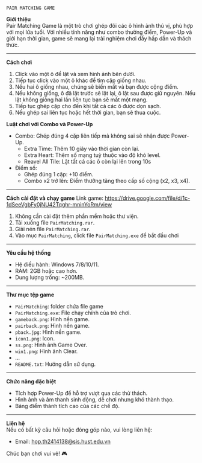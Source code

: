 
    PAIR MATCHING GAME

**Giới thiệu**  
Pair Matching Game là một trò chơi ghép đôi các ô hình ảnh thú vị, phù hợp với mọi lứa tuổi. Với nhiều tính năng như combo thưởng điểm, Power-Up và giới hạn thời gian, game sẽ mang lại trải nghiệm chơi đầy hấp dẫn và thách thức.

---

**Cách chơi**  
1. Click vào một ô để lật và xem hình ảnh bên dưới.  
2. Tiếp tục click vào một ô khác để tìm cặp giống nhau.  
3. Nếu hai ô giống nhau, chúng sẽ biến mất và bạn được cộng điểm.  
4. Nếu không giống, ô đã lật trước sẽ lật lại, ô lật sau được giữ nguyên. Nếu lật không giống hai lần liên tục bạn sẽ mất một mạng.  
5. Tiếp tục ghép cặp cho đến khi tất cả các ô được dọn sạch.  
6. Nếu ghép sai liên tục hoặc hết thời gian, bạn sẽ thua cuộc.  

**Luật chơi với Combo và Power-Up**  
- Combo: Ghép đúng 4 cặp liên tiếp mà không sai sẽ nhận được Power-Up.  
  - Extra Time: Thêm 10 giây vào thời gian còn lại.  
  - Extra Heart: Thêm số mạng tuỳ thuộc vào độ khó level.
  - Reavel All Tile: Lật tất cả các ô còn lại lên trong 10s
- Điểm số:  
  - Ghép đúng 1 cặp: +10 điểm.  
  - Combo x2 trở lên: Điểm thưởng tăng theo cấp số cộng (x2, x3, x4).  

---

**Cách cài đặt và chạy game**
Link game: https://drive.google.com/file/d/1c-1dSeeVgbFy0jNU42Tqghr-mninYoRm/view
1. Không cần cài đặt thêm phần mềm hoặc thư viện.  
2. Tải xuống file `PairMatching.rar`.  
3. Giải nén file `PairMatching.rar`.
4. Vào mục `PairMatching`, click file `PairMatching.exe` để bắt đầu chơi

---

**Yêu cầu hệ thống**  
- Hệ điều hành: Windows 7/8/10/11.  
- RAM: 2GB hoặc cao hơn.  
- Dung lượng trống: ~200MB.  

---

**Thư mục tệp game**
- `PairMatching`: folder chứa file game
 - `PairMatching.exe`: File chạy chính của trò chơi.  
 - `gameback.png`: Hình nền game.  
 - `pairback.png`: Hình nền game.
 - `pback.jpg`: Hình nền game.
 - `icon1.png`: Icon.
 - `ss.png`: Hình ảnh Game Over.  
 - `win1.png`: Hình ảnh Clear.
 - ...
- `README.txt`: Hướng dẫn sử dụng.

---

**Chức năng đặc biệt**  
- Tích hợp Power-Up để hỗ trợ vượt qua các thử thách.  
- Hình ảnh và âm thanh sinh động, dễ chơi nhưng khó thành thạo.
- Bảng điểm thành tích cao của các chế độ.

---

**Liên hệ**  
Nếu có bất kỳ câu hỏi hoặc đóng góp nào, vui lòng liên hệ:  
- Email: hop.th2414138@sis.hust.edu.vn 

Chúc bạn chơi vui vẻ! 🎮
